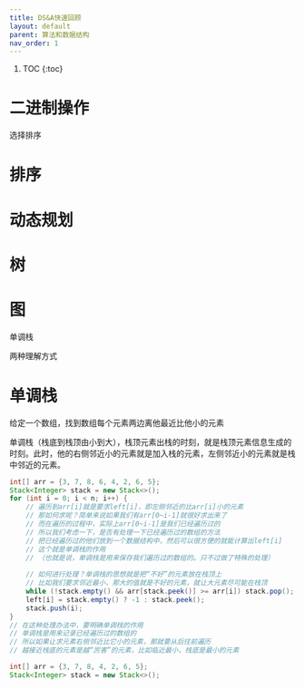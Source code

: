 ```yaml
---
title: DS&A快速回顾
layout: default
parent: 算法和数据结构
nav_order: 1
---
```



1. TOC
{:toc}

# 二进制操作

选择排序







# 排序







# 动态规划







# 树








# 图



单调栈

两种理解方式



# 单调栈

给定一个数组，找到数组每个元素两边离他最近比他小的元素

单调栈（栈底到栈顶由小到大），栈顶元素出栈的时刻，就是栈顶元素信息生成的时刻。此时，他的右侧邻近小的元素就是加入栈的元素，左侧邻近小的元素就是栈中邻近的元素。



```java
int[] arr = {3, 7, 8, 6, 4, 2, 6, 5};
Stack<Integer> stack = new Stack<>();
for (int i = 0; i < n; i++) {
    // 遍历到arr[i]就是要求left[i]，即左侧邻近的比arr[i]小的元素
    // 那如何求呢？简单来说如果我们有arr[0~i-1]就很好求出来了
    // 而在遍历的过程中，实际上arr[0~i-1]是我们已经遍历过的
    // 所以我们考虑一下，是否有处理一下已经遍历过的数组的方法
    // 把已经遍历过的他们放到一个数据结构中，然后可以很方便的就能计算出left[i]
    // 这个就是单调栈的作用
    // （也就是说，单调栈是用来保存我们遍历过的数组的。只不过做了特殊的处理）
    
    // 如何进行处理？单调栈的思想就是把“不好”的元素放在栈顶上
    // 比如我们要求邻近最小，那大的值就是不好的元素，就让大元素尽可能在栈顶
    while (!stack.empty() && arr[stack.peek()] >= arr[i]) stack.pop();
    left[i] = stack.empty() ? -1 : stack.peek();
    stack.push(i);
}
// 在这种处理办法中，要明确单调栈的作用
// 单调栈是用来记录已经遍历过的数组的
// 所以如果让求元素右侧邻近比它小的元素，那就要从后往前遍历
// 越接近栈底的元素是越“厉害”的元素，比如临近最小，栈底是最小的元素
```





```java
int[] arr = {3, 7, 8, 4, 2, 6, 5};
Stack<Integer> stack = new Stack<>();

```

